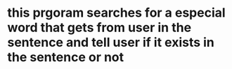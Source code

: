 # this prgoram searches for a especial word that gets from user in the sentence and tell user if it exists in the sentence or not